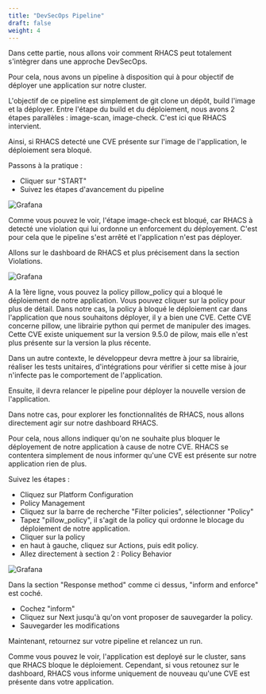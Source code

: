 ```yaml
---
title: "DevSecOps Pipeline"
draft: false
weight: 4
---
```


Dans cette partie, nous allons voir comment RHACS peut totalement s'intègrer dans une approche DevSecOps.

Pour cela, nous avons un pipeline à disposition qui à pour objectif de déployer une application sur notre cluster.

L'objectif de ce pipeline est simplement de git clone un dépôt, build l'image et la déployer.
Entre l'étape du build et du déploiement, nous avons 2 étapes parallèles : image-scan, image-check.
C'est ici que RHACS intervient.

Ainsi, si RHACS detecté une CVE présente sur l'image de l'application, le déploiement sera bloqué.


Passons à la pratique : 

- Cliquer sur "START"
- Suivez les étapes d'avancement du pipeline

![Grafana](/OPP-2023-lab-instruction.github.io/images/pipeline_1.png)



Comme vous pouvez le voir, l'étape image-check est bloqué, car RHACS à detecté une violation qui lui ordonne un enforcement du déployement.
C'est pour cela que le pipeline s'est arrêté et l'application n'est pas déployer.


Allons sur le dashboard de RHACS et plus précisement dans la section Violations.


![Grafana](/OPP-2023-lab-instruction.github.io/images/pipeline_2.png)

A la 1ère ligne, vous pouvez la policy pillow_policy qui a bloqué le déploiement de notre application.
Vous pouvez cliquer sur la policy pour plus de détail.
Dans notre cas, la policy à bloqué le déploiement car dans l'application que nous souhaitons déployer, il y a bien une CVE.
Cette CVE concerne pillow, une librairie python qui permet de manipuler des images.
Cette CVE existe uniquement sur la version 9.5.0 de pilow, mais elle n'est plus présente sur la version la plus récente.

Dans un autre contexte, le développeur devra mettre à jour sa librairie, réaliser les tests unitaires, d'intégrations pour vérifier si cette mise à jour n'infecte pas le comportement de l'application.

Ensuite, il devra relancer le pipeline pour déployer la nouvelle version de l'application.

Dans notre cas, pour explorer les fonctionnalités de RHACS, nous allons directement agir sur notre dashboard RHACS.

Pour cela, nous allons indiquer qu'on ne souhaite plus bloquer le déployement de notre application à cause de notre CVE.
RHACS se contentera simplement de nous informer qu'une CVE est présente sur notre application rien de plus.

Suivez les étapes :

- Cliquez sur Platform Configuration
- Policy Management
- Cliquez sur la barre de recherche "Filter policies", sélectionner "Policy"
- Tapez "pillow_policy", il s'agit de la policy qui ordonne le blocage du déploiement de notre application.
- Cliquer sur la policy
- en haut à gauche, cliquez sur Actions, puis edit policy.
- Allez directement à section 2 : Policy Behavior

![Grafana](/OPP-2023-lab-instruction.github.io/images/pipeline_3.png)

Dans la section "Response method" comme ci dessus, "inform and enforce" est coché.

- Cochez "inform"
- Cliquez sur Next jusqu'à qu'on vont proposer de sauvegarder la policy.
- Sauvegarder les modifications


Maintenant, retournez sur votre pipeline et relancez un run.

Comme vous pouvez le voir, l'application est deployé sur le cluster, sans que RHACS bloque le déploiement.
Cependant, si vous retounez sur le dashboard, RHACS vous informe uniquement de nouveau qu'une CVE est présente dans votre application.






